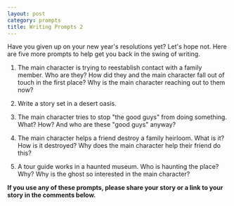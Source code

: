 ```yaml
---
layout: post
category: prompts
title: Writing Prompts 2
---
```


Have you given up on your new year's resolutions yet? Let's hope not. Here are five more prompts to help get you back in the swing of writing.

<!--excerpt-->

1. The main character is trying to reestablish contact with a family member. Who are they? How did they and the main character fall out of touch in the first place? Why is the main character reaching out to them now?

2. Write a story set in a desert oasis.

3. The main character tries to stop "the good guys" from doing something. What? How? And who are these "good guys" anyway?

4. The main character helps a friend destroy a family heirloom. What is it? How is it destroyed? Why does the main character help their friend do this?

5. A tour guide works in a haunted museum. Who is haunting the place? Why? Why is the ghost so interested in the main character?

**If you use any of these prompts, please share your story or a link to your story in the comments below.**
